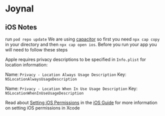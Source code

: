 # Joynal


## iOS Notes
run `pod repo update`
We are using [capacitor](https://capacitor.ionicframework.com) so first you need `npx cap copy` in your directory and then `npx cap open ios`. Before you run your app you will need to follow these steps


Apple requires privacy descriptions to be specified in `Info.plist` for location information:

Name:  `Privacy - Location Always Usage Description`  Key:  `NSLocationAlwaysUsageDescription`

Name:  `Privacy - Location When In Use Usage Description`  Key:  `NSLocationWhenInUseUsageDescription`

Read about  [Setting iOS Permissions](https://capacitor.ionicframework.com/docs/ios/configuration/)  in the  [iOS Guide](https://capacitor.ionicframework.com/docs/ios/)  for more information on setting iOS permissions in Xcode
